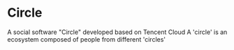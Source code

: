 # Circle
A social software "Circle" developed based on Tencent Cloud
A 'circle' is an ecosystem composed of people from different 'circles'
